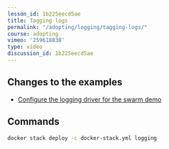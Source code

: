 ```yaml
---
lesson_id: 1b225eecd5ae
title: Tagging logs
permalink: "/adopting/logging/tagging-logs/"
course: adopting
vimeo: '259618838'
type: video
discussion_id: 1b225eecd5ae
---
```


## Changes to the examples
* [Configure the logging driver for the swarm demo](https://github.com/learndocker/docker_examples/commit/62960fb)

## Commands
```sh
docker stack deploy -c docker-stack.yml logging
```
